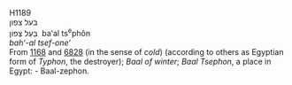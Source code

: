 H1189  
בּעל צפון  
בַּעַל צְּפוֹן ‎ ba‛al ts<sup>e</sup>phôn  
*bah‘-al* *tsef-one‘*  
From [1168](h1168) and [6828](h6828) (in the sense of *cold*) (according
to others as Egyptian form of *Typhon*, the destroyer); *Baal* *of*
*winter*; *Baal* *Tsephon*, a place in Egypt: - Baal-zephon.  

